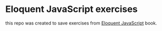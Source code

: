 # Eloquent JavaScript exercises

this repo was created to save exercises from [Eloquent JavaScript](http://eloquentjavascript.net/) book.
